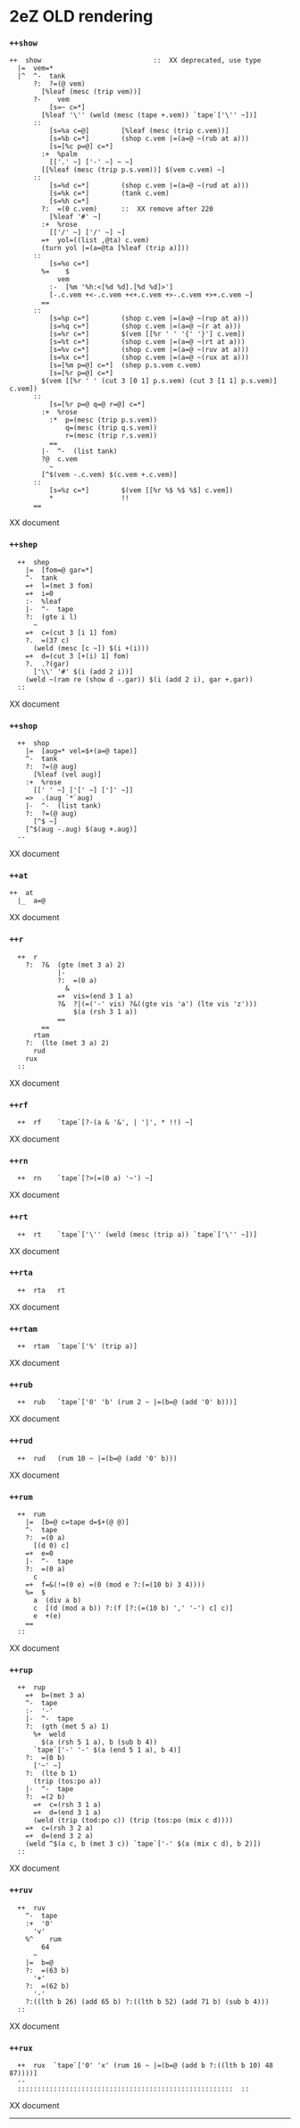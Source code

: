 2eZ OLD rendering
=================

### `++show`

    ++  show                            ::  XX deprecated, use type
      |=  vem=*
      |^  ^-  tank
          ?:  ?=(@ vem)
            [%leaf (mesc (trip vem))]
          ?-    vem
              [s=~ c=*]
            [%leaf '\'' (weld (mesc (tape +.vem)) `tape`['\'' ~])]
          ::
              [s=%a c=@]        [%leaf (mesc (trip c.vem))]
              [s=%b c=*]        (shop c.vem |=(a=@ ~(rub at a)))
              [s=[%c p=@] c=*]
            :+  %palm
              [['.' ~] ['-' ~] ~ ~]
            [[%leaf (mesc (trip p.s.vem))] $(vem c.vem) ~]
          ::
              [s=%d c=*]        (shop c.vem |=(a=@ ~(rud at a)))
              [s=%k c=*]        (tank c.vem)
              [s=%h c=*]
            ?:  =(0 c.vem)      ::  XX remove after 220
              [%leaf '#' ~]
            :+  %rose
              [['/' ~] ['/' ~] ~]
            =+  yol=((list ,@ta) c.vem)
            (turn yol |=(a=@ta [%leaf (trip a)]))
          ::
              [s=%o c=*]
            %=    $
                vem
              :-  [%m '%h:<[%d %d].[%d %d]>']
              [-.c.vem +<-.c.vem +<+.c.vem +>-.c.vem +>+.c.vem ~]
            ==
          ::
              [s=%p c=*]        (shop c.vem |=(a=@ ~(rup at a)))
              [s=%q c=*]        (shop c.vem |=(a=@ ~(r at a)))
              [s=%r c=*]        $(vem [[%r ' ' '{' '}'] c.vem])
              [s=%t c=*]        (shop c.vem |=(a=@ ~(rt at a)))
              [s=%v c=*]        (shop c.vem |=(a=@ ~(ruv at a)))
              [s=%x c=*]        (shop c.vem |=(a=@ ~(rux at a)))
              [s=[%m p=@] c=*]  (shep p.s.vem c.vem)
              [s=[%r p=@] c=*]
            $(vem [[%r ' ' (cut 3 [0 1] p.s.vem) (cut 3 [1 1] p.s.vem)] c.vem])
          ::
              [s=[%r p=@ q=@ r=@] c=*]
            :+  %rose
              :*  p=(mesc (trip p.s.vem))
                  q=(mesc (trip q.s.vem))
                  r=(mesc (trip r.s.vem))
              ==
            |-  ^-  (list tank)
            ?@  c.vem
              ~
            [^$(vem -.c.vem) $(c.vem +.c.vem)]
          ::
              [s=%z c=*]        $(vem [[%r %$ %$ %$] c.vem])
              *                 !!
          ==

XX document

### `++shep`

      ++  shep
        |=  [fom=@ gar=*]
        ^-  tank
        =+  l=(met 3 fom)
        =+  i=0
        :-  %leaf
        |-  ^-  tape
        ?:  (gte i l)
          ~
        =+  c=(cut 3 [i 1] fom)
        ?.  =(37 c)
          (weld (mesc [c ~]) $(i +(i)))
        =+  d=(cut 3 [+(i) 1] fom)
        ?.  .?(gar)
          ['\\' '#' $(i (add 2 i))]
        (weld ~(ram re (show d -.gar)) $(i (add 2 i), gar +.gar))
      ::

XX document

### `++shop`

      ++  shop
        |=  [aug=* vel=$+(a=@ tape)]
        ^-  tank
        ?:  ?=(@ aug)
          [%leaf (vel aug)]
        :+  %rose
          [[' ' ~] ['[' ~] [']' ~]]
        =>  .(aug `*`aug)
        |-  ^-  (list tank)
        ?:  ?=(@ aug)
          [^$ ~]
        [^$(aug -.aug) $(aug +.aug)]
      --

XX document

### `++at`

    ++  at
      |_  a=@

XX document

### `++r`

      ++  r
        ?:  ?&  (gte (met 3 a) 2)
                |-
                ?:  =(0 a)
                  &
                =+  vis=(end 3 1 a)
                ?&  ?|(=('-' vis) ?&((gte vis 'a') (lte vis 'z')))
                    $(a (rsh 3 1 a))
                ==
            ==
          rtam
        ?:  (lte (met 3 a) 2)
          rud
        rux
      ::

XX document

### `++rf`

      ++  rf    `tape`[?-(a & '&', | '|', * !!) ~]

XX document

### `++rn`

      ++  rn    `tape`[?>(=(0 a) '~') ~]

XX document

### `++rt`

      ++  rt    `tape`['\'' (weld (mesc (trip a)) `tape`['\'' ~])]

XX document

### `++rta`

      ++  rta   rt

XX document

### `++rtam`

      ++  rtam  `tape`['%' (trip a)]

XX document

### `++rub`

      ++  rub   `tape`['0' 'b' (rum 2 ~ |=(b=@ (add '0' b)))]

XX document

### `++rud`

      ++  rud   (rum 10 ~ |=(b=@ (add '0' b)))

XX document

### `++rum`

      ++  rum
        |=  [b=@ c=tape d=$+(@ @)]
        ^-  tape
        ?:  =(0 a)
          [(d 0) c]
        =+  e=0
        |-  ^-  tape
        ?:  =(0 a)
          c
        =+  f=&(!=(0 e) =(0 (mod e ?:(=(10 b) 3 4))))
        %=  $
          a  (div a b)
          c  [(d (mod a b)) ?:(f [?:(=(10 b) ',' '-') c] c)]
          e  +(e)
        ==
      ::

XX document

### `++rup`

      ++  rup
        =+  b=(met 3 a)
        ^-  tape
        :-  '-'
        |-  ^-  tape
        ?:  (gth (met 5 a) 1)
          %+  weld
            $(a (rsh 5 1 a), b (sub b 4))
          `tape`['-' '-' $(a (end 5 1 a), b 4)]
        ?:  =(0 b)
          ['~' ~]
        ?:  (lte b 1)
          (trip (tos:po a))
        |-  ^-  tape
        ?:  =(2 b)
          =+  c=(rsh 3 1 a)
          =+  d=(end 3 1 a)
          (weld (trip (tod:po c)) (trip (tos:po (mix c d))))
        =+  c=(rsh 3 2 a)
        =+  d=(end 3 2 a)
        (weld ^$(a c, b (met 3 c)) `tape`['-' $(a (mix c d), b 2)])
      ::

XX document

### `++ruv`

      ++  ruv
        ^-  tape
        :+  '0'
          'v'
        %^    rum
            64
          ~
        |=  b=@
        ?:  =(63 b)
          '+'
        ?:  =(62 b)
          '-'
        ?:((lth b 26) (add 65 b) ?:((lth b 52) (add 71 b) (sub b 4)))
      ::

XX document

### `++rux`

      ++  rux  `tape`['0' 'x' (rum 16 ~ |=(b=@ (add b ?:((lth b 10) 48 87))))]
      --
      ::::::::::::::::::::::::::::::::::::::::::::::::::::::  ::

XX document

------------------------------------------------------------------------
